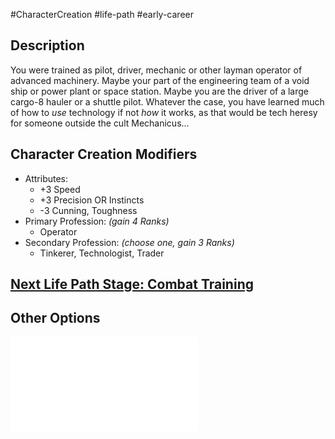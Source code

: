 #CharacterCreation #life-path #early-career 
## Description
You were trained as pilot, driver, mechanic or other layman operator of advanced machinery. Maybe your part of the engineering team of a void ship or power plant or space station. Maybe you are the driver of a large cargo-8 hauler or a shuttle pilot.
Whatever the case, you have learned much of how to _use_ technology if not _how_ it works, as that would be tech heresy for someone outside the cult Mechanicus...

## Character Creation Modifiers
- Attributes:
	- +3 Speed
	- +3 Precision OR Instincts 
	- -3 Cunning, Toughness 
- Primary Profession: _(gain 4 Ranks)_
	- Operator
- Secondary Profession: _(choose one, gain 3 Ranks)_
	- Tinkerer, Technologist, Trader 
## [Next Life Path Stage: Combat Training](</LifePath/CombatTraining/Combat Training.md>)

## Other Options
![](</LifePath/EarlyCareer/List of Early Careers.md>)